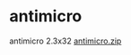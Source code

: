 # antimicro
antimicro 2.3x32
[antimicro.zip](https://github.com/oldtools/antimicro/files/8645234/antimicro.zip)
